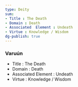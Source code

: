 ```yaml
---
type: Deity
sum:
- Title : The Death
- Domain : Death
- Associated  Element : Undeath    
- Virtue : Knowledge / Wisdom
dg-publish: true
---
```

### Varuún
- Title : The Death      
- Domain : Death         
- Associated  Element : Undeath        
- Virtue : Knowledge / Wisdom